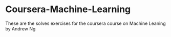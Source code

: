 # Coursera-Machine-Learning
These are the solves exercises for the coursera course on Machine Leaning by Andrew Ng
